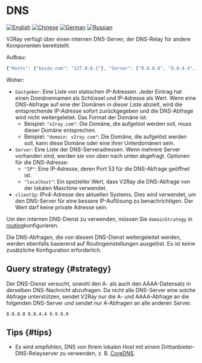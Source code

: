 # DNS

[![English](../resources/english.svg)](https://www.v2ray.com/en/configuration/dns.html) [![Chinese](../resources/chinese.svg)](https://www.v2ray.com/chapter_02/04_dns.html) [![German](../resources/german.svg)](https://www.v2ray.com/de/configuration/dns.html) [![Russian](../resources/russian.svg)](https://www.v2ray.com/ru/configuration/dns.html)

V2Ray verfügt über einen internen DNS-Server, der DNS-Relay für andere Komponenten bereitstellt.

Aufbau:

```javascript
{"Hosts": {"baidu.com": "127.0.0.1"}, "Server": ["8.8.8.8", "8.8.4.4", "localhost"], "clientIp": "1.2.3.4" }
```

Woher:

* `Gastgeber`: Eine Liste von statischen IP-Adressen. Jeder Eintrag hat einen Domänennamen als Schlüssel und IP-Adresse als Wert. Wenn eine DNS-Abfrage auf eine der Domänen in dieser Liste abzielt, wird die entsprechende IP-Adresse sofort zurückgegeben und die DNS-Abfrage wird nicht weitergeleitet. Das Format der Domäne ist: 
  * Beispiel: `"v2ray.com"`: Die Domäne, die aufgelöst werden soll, muss dieser Domäne entsprechen.
  * Beispiel: `"domain: v2ray.com"`: Die Domäne, die aufgelöst werden soll, kann diese Domäne oder eine ihrer Unterdomänen sein.
* `Server`: Eine Liste der DNS-Serveradressen. Wenn mehrere Server vorhanden sind, werden sie von oben nach unten abgefragt. Optionen für die DNS-Adresse: 
  * `"IP"`: Eine IP-Adresse, deren Port 53 für die DNS-Abfrage geöffnet ist.
  * `"localhost"`: Ein spezieller Wert, dass V2Ray die DNS-Abfrage von der lokalen Maschine verwendet.
* `clientIp`: IPv4-Adresse des aktuellen Systems. Dies wird verwendet, um den DNS-Server für eine bessere IP-Auflösung zu benachrichtigen. Der Wert darf keine private Adresse sein.

Um den internen DNS-Dienst zu verwenden, müssen Sie `domainStrategy` in [routing](routing.md)konfigurieren.

Die DNS-Abfragen, die von diesem DNS-Dienst weitergeleitet werden, werden ebenfalls basierend auf Routingeinstellungen ausgelöst. Es ist keine zusätzliche Konfiguration erforderlich.

## Query strategy {#strategy}

Der DNS-Dienst versucht, sowohl den A- als auch den AAAA-Datensatz in derselben DNS-Nachricht abzufragen. Da nicht alle DNS-Server eine solche Abfrage unterstützen, sendet V2Ray nur die A- und AAAA-Abfrage an die folgenden DNS-Server und sendet nur A-Abfragen an alle anderen Server.

```text
8.8.8.8 8.8.4.4 9.9.9.9
```

## Tips {#tips}

* Es wird empfohlen, DNS von Ihrem lokalen Host mit einem Drittanbieter-DNS-Relayserver zu verwenden, z. B. [CoreDNS](https://coredns.io/).